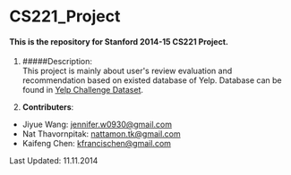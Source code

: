 CS221_Project
=============

#### This is the repository for Stanford 2014-15 CS221 Project.
1. #####Description:    
This project is mainly about user's review evaluation and recommendation based on existed database of Yelp. Database can be found in [Yelp Challenge Dataset](https://www.yelp.com/dataset_challenge/dataset).

2. **Contributers**:
  * Jiyue Wang: <jennifer.w0930@gmail.com>  
  * Nat Thavornpitak: <nattamon.tk@gmail.com>       
  * Kaifeng Chen: <kfrancischen@gmail.com>  



 Last Updated: 11.11.2014

